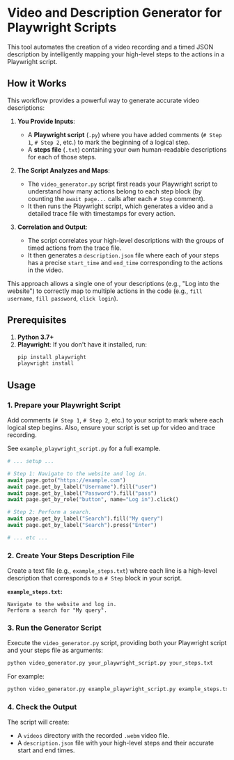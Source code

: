 # Video and Description Generator for Playwright Scripts

This tool automates the creation of a video recording and a timed JSON description by intelligently mapping your high-level steps to the actions in a Playwright script.

## How it Works

This workflow provides a powerful way to generate accurate video descriptions:

1.  **You Provide Inputs**:
    *   A **Playwright script** (`.py`) where you have added comments (`# Step 1`, `# Step 2`, etc.) to mark the beginning of a logical step.
    *   A **steps file** (`.txt`) containing your own human-readable descriptions for each of those steps.

2.  **The Script Analyzes and Maps**:
    *   The `video_generator.py` script first reads your Playwright script to understand how many actions belong to each step block (by counting the `await page...` calls after each `# Step` comment).
    *   It then runs the Playwright script, which generates a video and a detailed trace file with timestamps for every action.

3.  **Correlation and Output**:
    *   The script correlates your high-level descriptions with the groups of timed actions from the trace file.
    *   It then generates a `description.json` file where each of your steps has a precise `start_time` and `end_time` corresponding to the actions in the video.

This approach allows a single one of your descriptions (e.g., "Log into the website") to correctly map to multiple actions in the code (e.g., `fill username`, `fill password`, `click login`).

## Prerequisites

1.  **Python 3.7+**
2.  **Playwright**: If you don't have it installed, run:
    ```bash
    pip install playwright
    playwright install
    ```

## Usage

### 1. Prepare your Playwright Script

Add comments (`# Step 1`, `# Step 2`, etc.) to your script to mark where each logical step begins. Also, ensure your script is set up for video and trace recording.

See `example_playwright_script.py` for a full example.

```python
# ... setup ...

# Step 1: Navigate to the website and log in.
await page.goto("https://example.com")
await page.get_by_label("Username").fill("user")
await page.get_by_label("Password").fill("pass")
await page.get_by_role("button", name="Log in").click()

# Step 2: Perform a search.
await page.get_by_label("Search").fill("My query")
await page.get_by_label("Search").press("Enter")

# ... etc ...
```

### 2. Create Your Steps Description File

Create a text file (e.g., `example_steps.txt`) where each line is a high-level description that corresponds to a `# Step` block in your script.

**`example_steps.txt`:**
```
Navigate to the website and log in.
Perform a search for "My query".
```

### 3. Run the Generator Script

Execute the `video_generator.py` script, providing both your Playwright script and your steps file as arguments:

```bash
python video_generator.py your_playwright_script.py your_steps.txt
```

For example:

```bash
python video_generator.py example_playwright_script.py example_steps.txt
```

### 4. Check the Output

The script will create:

*   A `videos` directory with the recorded `.webm` video file.
*   A `description.json` file with your high-level steps and their accurate start and end times.